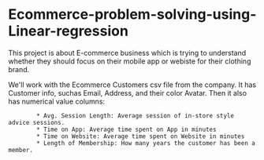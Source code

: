 # Ecommerce-problem-solving-using-Linear-regression
 This project is about E-commerce business which is trying to understand whether they should focus on their mobile app or webiste for their clothing brand.
 
We'll work with the Ecommerce Customers csv file from the company. It has Customer info, suchas Email, Address, and their color Avatar. Then it also has numerical value columns:

            * Avg. Session Length: Average session of in-store style advice sessions.
            * Time on App: Average time spent on App in minutes
            * Time on Website: Average time spent on Website in minutes
            * Length of Membership: How many years the customer has been a member.
